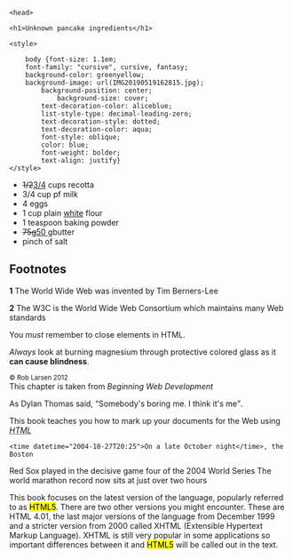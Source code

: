<!Docytpe html>
<html>

    <head>
    
    <h1>Unknown pancake ingredients</h1>
    
    <style>
    
        body {font-size: 1.1em;
        font-family: "cursive", cursive, fantasy;
        background-color: greenyellow;              
        background-image: url(IMG20190519162815.jpg);
            background-position: center;
                background-size: cover; 
            text-decoration-color: aliceblue;
            list-style-type: decimal-leading-zero;
            text-decoration-style: dotted;
            text-decoration-color: aqua;
            font-style: oblique;
            color: blue;
            font-weight: bolder;
            text-align: justify}
    </style>
 </head>
 <body>
     <ul> 
    <li><del>1/2</del><ins>3/4</ins> cups recotta</li>
    <li>3/4 cup pf milk</li>
    <li>4 eggs</li>
    <li> 1 cup plain <ins>white</ins> flour</li>
    <li>1 teaspoon baking powder</li>
    <li><del>75g</del><ins>50 g</ins>butter</li>
    <li>pinch of salt</li>
    </ul>
        
</body>
<div class="footnotes">
<h2>Footnotes</h2>
<p><span class="inventor"><strong>1</strong> The World Wide Web was
invented by Tim Berners-Lee</span></p>
<p><strong>2</strong> The W3C is the World Wide Web Consortium
which maintains many Web standards</p>
</div>
<p>You <em>must</em> remember to close elements in HTML.</p>
    <p><em>Always</em> look at burning magnesium through protective colored
glass as it <strong>can cause blindness</strong>.</p>   
    <small id="copyright">© Rob Larsen 2012</small><br>
    This chapter is taken from <cite>Beginning Web Development</cite>
    <p>As Dylan Thomas said, <q>Somebody's boring me. I think it's me</q>.</p>
 This book teaches you how to mark up your documents for the Web using <dfn>
<abbr title="HyperText Markup Language">HTML</abbr></dfn>
    
    <time datetime="2004-10-27T20:25">On a late October night</time>, the Boston
Red Sox played in the decisive game four of the 2004 World Series
    The world marathon record now sits at <time datetime="2h 3m 38s">
just over two hours</time>
    <p> This book focuses on the latest version of the language, popularly referred
to as <mark>HTML5</mark>. There are two other versions you might encounter.
These are HTML 4.01, the last major versions of the language from December 1999
and a stricter version from 2000 called XHTML (Extensible Hypertext Markup
Language). XHTML is still very popular in some applications so important
differences between it and <mark>HTML5</mark> will be called out in
the text. </p>
</html>
